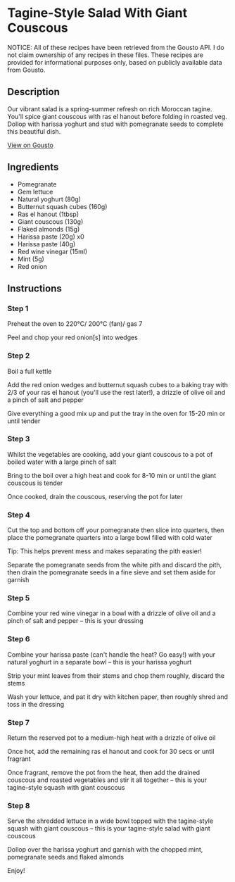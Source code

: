 # Tagine-Style Salad With Giant Couscous

NOTICE: All of these recipes have been retrieved from the Gousto API. I do not claim ownership of any recipes in these files. These recipes are provided for informational purposes only, based on publicly available data from Gousto.

## Description

Our vibrant salad is a spring-summer refresh on rich Moroccan tagine. You'll spice giant couscous with ras el hanout before folding in roasted veg. Dollop with harissa yoghurt and stud with pomegranate seeds to complete this beautiful dish.

[View on Gousto](https://www.gousto.co.uk/recipes/cookbook/tagine-style-salad-with-giant-couscous-and-pomegranate)

## Ingredients

- Pomegranate
- Gem lettuce
- Natural yoghurt (80g)
- Butternut squash cubes (160g)
- Ras el hanout (1tbsp)
- Giant couscous (130g)
- Flaked almonds (15g)
- Harissa paste (20g) x0
- Harissa paste (40g)
- Red wine vinegar (15ml)
- Mint (5g)
- Red onion

## Instructions


### Step 1

Preheat the oven to 220°C/ 200°C (fan)/ gas 7

Peel and chop your red onion[s] into wedges


### Step 2

Boil a full kettle

Add the red onion wedges and butternut squash cubes to a baking tray with 2/3 of your ras el hanout (you'll use the rest later!), a drizzle of olive oil and a pinch of salt and pepper

Give everything a good mix up and put the tray in the oven for 15-20 min or until tender


### Step 3

Whilst the vegetables are cooking, add your giant couscous to a pot of boiled water with a large pinch of salt

Bring to the boil over a high heat and cook for 8-10 min or until the giant couscous is tender

Once cooked, drain the couscous, reserving the pot for later


### Step 4

Cut the top and bottom off your pomegranate then slice into quarters, then place the pomegranate quarters into a large bowl filled with cold water

Tip: This helps prevent mess and makes separating the pith easier!

Separate the pomegranate seeds from the white pith and discard the pith, then drain the pomegranate seeds in a fine sieve and set them aside for garnish


### Step 5

Combine your red wine vinegar in a bowl with a drizzle of<span class="text-danger"> </span>olive oil and a pinch of salt and pepper – this is your dressing


### Step 6

Combine your harissa paste (can't handle the heat? Go easy!) with your natural yoghurt in a separate bowl – this is your harissa yoghurt

Strip your mint leaves from their stems and chop them roughly, discard the stems

Wash your lettuce, and pat it dry with kitchen paper, then roughly shred and toss in the dressing


### Step 7

Return the reserved pot to a medium-high heat with a drizzle of olive oil

Once hot, add the remaining ras el hanout and cook for 30 secs or until fragrant

Once fragrant, remove the pot from the heat, then add the drained couscous and roasted vegetables and stir it all together – this is your tagine-style squash with giant couscous

### Step 8

Serve the shredded lettuce in a wide bowl topped with the tagine-style squash with giant couscous – this is your tagine-style salad with giant couscous

Dollop over the harissa yoghurt and garnish with the chopped mint, pomegranate seeds and flaked almonds

Enjoy!

